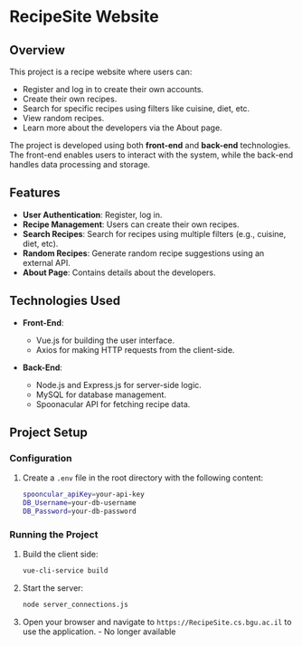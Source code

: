 # RecipeSite Website

## Overview
This project is a recipe website where users can:
- Register and log in to create their own accounts.
- Create their own recipes.
- Search for specific recipes using filters like cuisine, diet, etc.
- View random recipes.
- Learn more about the developers via the About page.

The project is developed using both **front-end** and **back-end** technologies. The front-end enables users to interact with the system, while the back-end handles data processing and storage.

## Features
- **User Authentication**: Register, log in.
- **Recipe Management**: Users can create their own recipes.
- **Search Recipes**: Search for recipes using multiple filters (e.g., cuisine, diet, etc).
- **Random Recipes**: Generate random recipe suggestions using an external API.
- **About Page**: Contains details about the developers.

## Technologies Used
- **Front-End**: 
  - Vue.js for building the user interface.
  - Axios for making HTTP requests from the client-side.
  
- **Back-End**:
  - Node.js and Express.js for server-side logic.
  - MySQL for database management.
  - Spoonacular API for fetching recipe data.

## Project Setup

### Configuration
1. Create a `.env` file in the root directory with the following content:
   ```bash
   spooncular_apiKey=your-api-key
   DB_Username=your-db-username
   DB_Password=your-db-password
   ```

### Running the Project
1. Build the client side:
   ```bash
   vue-cli-service build
   ```
2. Start the server:
   ```bash
   node server_connections.js
   ```
3. Open your browser and navigate to `https://RecipeSite.cs.bgu.ac.il` to use the application. - No longer available

